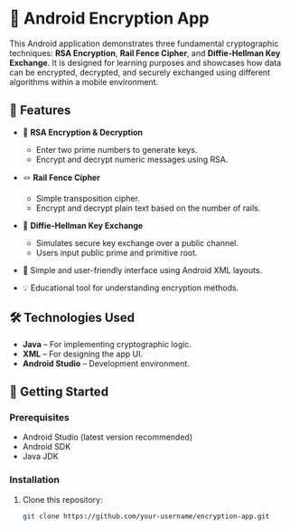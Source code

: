 # 🔐 Android Encryption App

This Android application demonstrates three fundamental cryptographic techniques: **RSA Encryption**, **Rail Fence Cipher**, and **Diffie-Hellman Key Exchange**. It is designed for learning purposes and showcases how data can be encrypted, decrypted, and securely exchanged using different algorithms within a mobile environment.

## 📱 Features

- 🔐 **RSA Encryption & Decryption**
  - Enter two prime numbers to generate keys.
  - Encrypt and decrypt numeric messages using RSA.
  
- 🪢 **Rail Fence Cipher**
  - Simple transposition cipher.
  - Encrypt and decrypt plain text based on the number of rails.
  
- 🔑 **Diffie-Hellman Key Exchange**
  - Simulates secure key exchange over a public channel.
  - Users input public prime and primitive root.

- 🎨 Simple and user-friendly interface using Android XML layouts.
- 💡 Educational tool for understanding encryption methods.

## 🛠️ Technologies Used

- **Java** – For implementing cryptographic logic.
- **XML** – For designing the app UI.
- **Android Studio** – Development environment.

## 🚀 Getting Started

### Prerequisites
- Android Studio (latest version recommended)
- Android SDK
- Java JDK

### Installation
1. Clone this repository:
   ```bash
   git clone https://github.com/your-username/encryption-app.git
